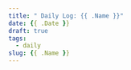 ```yaml
---
title: " Daily Log: {{ .Name }}"
date: {{ .Date }}
draft: true
tags: 
  - daily
slug: {{ .Name }}
---
```


